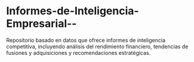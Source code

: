 # Informes-de-Inteligencia-Empresarial--
Repositorio basado en datos que ofrece informes de inteligencia competitiva, incluyendo análisis del rendimiento financiero, tendencias de fusiones y adquisiciones y recomendaciones estratégicas.
